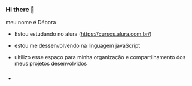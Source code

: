 ### Hi there 👋

meu nome é Débora
- Estou estudando no alura (https://cursos.alura.com.br/)
- estou me dessenvolvendo na linguagem javaScript
- ultilizo esse espaço para minha organização e compartilhamento dos meus projetos desenvolvidos

- ###
